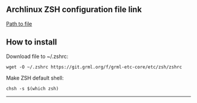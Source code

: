 ## Archlinux ZSH configuration file link
[Path to file](https://git.grml.org/?p=grml-etc-core.git;a=blob_plain;f=etc/zsh/zshrc;hb=HEAD)
## How to install
Download file to ~/.zshrc:
```
wget -O ~/.zshrc https://git.grml.org/f/grml-etc-core/etc/zsh/zshrc
```
Make ZSH default shell:
```
chsh -s $(which zsh)
```
---
